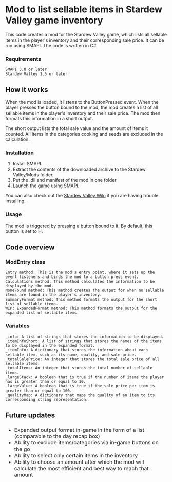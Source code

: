<h1>Mod to list sellable items in Stardew Valley game inventory</h1>

<p>This code creates a mod for the Stardew Valley game, which lists all sellable items in the player's inventory and their 
corresponding sale price. It can be run using SMAPI. The code is written in C#. </p>
<h3>Requirements</h3>

    SMAPI 3.0 or later
    Stardew Valley 1.5 or later

<h2>How it works</h2>

When the mod is loaded, it listens to the ButtonPressed event. When the player presses the button bound to the mod, 
the mod creates a list of all sellable items in the player's inventory and their sale price. The mod then formats this 
information in a short output.

The short output lists the total sale value and the amount of items it counted. All items in the categories cooking and 
seeds are excluded in the calculation.
<h3>Installation</h3>
<ol>
    <li> Install SMAPI.</li>
    <li> Extract the contents of the downloaded archive to the Stardew Valley/Mods folder. </li>
    <li> Put the .dll and manifest of the mod in one folder </li>
    <li> Launch the game using SMAPI. </li>
</ol>

You can also check out the <a href="https://stardewvalleywiki.com/Modding:Player_Guide/Getting_Started#Install_mods">
Stardew Valley Wiki</a> if you are having trouble installing.

<h3>Usage</h3>
The mod is triggered by pressing a button bound to it. By default, this button is set to H.

<h2>Code overview</h2>
<h3>ModEntry class</h3>

    Entry method: This is the mod's entry point, where it sets up the event listeners and binds the mod to a button press event.
    Calculations method: This method calculates the information to be displayed by the mod.
    NoneFound method: This method creates the output for when no sellable items are found in the player's inventory.
    SummaryFormat method: This method formats the output for the short list of sellable items.
    WIP: ExpandedFormat method: This method formats the output for the expanded list of sellable items.

<h3>Variables</h3>

    _info: A list of strings that stores the information to be displayed.
    _itemInfoShort: A list of strings that stores the names of the items to be displayed in the expanded format.
    _itemInfo: A dictionary that stores the information about each sellable item, such as its name, quality, and sale price.
    _totalSalePrice: An integer that stores the total sale price of all sellable items.
    _totalItems: An integer that stores the total number of sellable items.
    _largeStack: A boolean that is true if the number of items the player has is greater than or equal to 10.
    _largeValue: A boolean that is true if the sale price per item is greater than or equal to 100.
    _qualityMap: A dictionary that maps the quality of an item to its corresponding string representation.

<h2>Future updates</h2>
<h3 style="font-weight:normal;">
    <ul>
        <li> Expanded output format in-game in the form of a list (comparable to the day recap box) </li>
        <li> Ability to exclude items/categories via in-game buttons on the go </li>
        <li> Ability to select only certain items in the inventory </li>
        <li> Ability to choose an amount after which the mod will calculate the most efficient and best way to
              reach that amount</li>
    </ul>
</h3>
